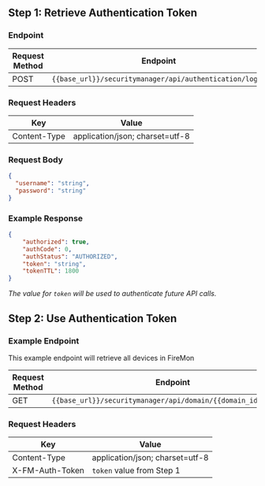 ## Step 1: Retrieve Authentication Token

### Endpoint

| **Request Method** | **Endpoint**                                            |
| ------------------ | ------------------------------------------------------- |
| POST               | `{{base_url}}/securitymanager/api/authentication/login` |

### Request Headers

| **Key**      | **Value**                       |
| ------------ | ------------------------------- |
| Content-Type | application/json; charset=utf-8 |

### Request Body

```json
{
  "username": "string",
  "password": "string"
}
```

### Example Response

```json
{
    "authorized": true,
    "authCode": 0,
    "authStatus": "AUTHORIZED",
    "token": "string",
    "tokenTTL": 1800
}
```

*The value for* *`token`* *will be used to authenticate future API calls.*

## Step 2: Use Authentication Token

### Example Endpoint

This example endpoint will retrieve all devices in FireMon

| **Request Method** | **Endpoint**                                                   |
| ------------------ | -------------------------------------------------------------- |
| GET                | `{{base_url}}/securitymanager/api/domain/{{domain_id}}/device` |

### Request Headers

| **Key**         | **Value**                       |
| --------------- | ------------------------------- |
| Content-Type    | application/json; charset=utf-8 |
| X-FM-Auth-Token | `token` value from Step 1       |

<br>
